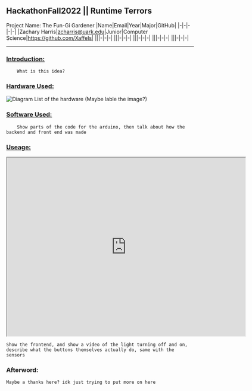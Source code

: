 ## HackathonFall2022 || Runtime Terrors
Project Name: The Fun-Gi Gardener
|Name|Email|Year|Major|GitHub|
|-|-|-|-|-|
|Zachary Harris|zcharris@uark.edu|Junior|Computer Science|https://github.com/Xaffels|
|||-|-|-|
|||-|-|-|
|||-|-|-|
|||-|-|-|
|||-|-|-|
***
### <u>Introduction:</u>
        What is this idea?
### <u>Hardware Used:</u>
![Diagram](https://github.com/HackathonFall2022/Resources/ReadmeLabledDiagram.jpg?raw=true)
        List of the hardware (Maybe lable the image?)
### <u>Software Used:</u>
        Show parts of the code for the arduino, then talk about how the backend and front end was made

### <u>Useage:</u>
<iframe src="https://drive.google.com/file/d/1HwFBPaZ_XC2J6K_DUoQ-roEUVhK8hyQk/preview" width="640" height="480" allow="autoplay"></iframe>
        
    Show the frontend, and show a video of the light turning off and on, describe what the buttons themselves actually do, same with the sensors



### Afterword:
    Maybe a thanks here? idk just trying to put more on here